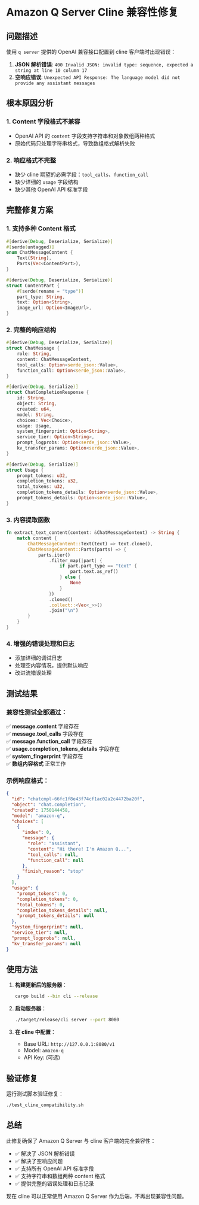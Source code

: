 # Amazon Q Server Cline 兼容性修复

## 问题描述

使用 `q server` 提供的 OpenAI 兼容接口配置到 cline 客户端时出现错误：

1. **JSON 解析错误**: `400 Invalid JSON: invalid type: sequence, expected a string at line 10 column 17`
2. **空响应错误**: `Unexpected API Response: The language model did not provide any assistant messages`

## 根本原因分析

### 1. Content 字段格式不兼容
- OpenAI API 的 `content` 字段支持字符串和对象数组两种格式
- 原始代码只处理字符串格式，导致数组格式解析失败

### 2. 响应格式不完整
- 缺少 cline 期望的必需字段：`tool_calls`、`function_call`
- 缺少详细的 `usage` 字段结构
- 缺少其他 OpenAI API 标准字段

## 完整修复方案

### 1. 支持多种 Content 格式

```rust
#[derive(Debug, Deserialize, Serialize)]
#[serde(untagged)]
enum ChatMessageContent {
    Text(String),
    Parts(Vec<ContentPart>),
}

#[derive(Debug, Deserialize, Serialize)]
struct ContentPart {
    #[serde(rename = "type")]
    part_type: String,
    text: Option<String>,
    image_url: Option<ImageUrl>,
}
```

### 2. 完整的响应结构

```rust
#[derive(Debug, Deserialize, Serialize)]
struct ChatMessage {
    role: String,
    content: ChatMessageContent,
    tool_calls: Option<serde_json::Value>,
    function_call: Option<serde_json::Value>,
}

#[derive(Debug, Serialize)]
struct ChatCompletionResponse {
    id: String,
    object: String,
    created: u64,
    model: String,
    choices: Vec<Choice>,
    usage: Usage,
    system_fingerprint: Option<String>,
    service_tier: Option<String>,
    prompt_logprobs: Option<serde_json::Value>,
    kv_transfer_params: Option<serde_json::Value>,
}

#[derive(Debug, Serialize)]
struct Usage {
    prompt_tokens: u32,
    completion_tokens: u32,
    total_tokens: u32,
    completion_tokens_details: Option<serde_json::Value>,
    prompt_tokens_details: Option<serde_json::Value>,
}
```

### 3. 内容提取函数

```rust
fn extract_text_content(content: &ChatMessageContent) -> String {
    match content {
        ChatMessageContent::Text(text) => text.clone(),
        ChatMessageContent::Parts(parts) => {
            parts.iter()
                .filter_map(|part| {
                    if part.part_type == "text" {
                        part.text.as_ref()
                    } else {
                        None
                    }
                })
                .cloned()
                .collect::<Vec<_>>()
                .join("\n")
        }
    }
}
```

### 4. 增强的错误处理和日志

- 添加详细的调试日志
- 处理空内容情况，提供默认响应
- 改进流错误处理

## 测试结果

### 兼容性测试全部通过：

✅ **message.content** 字段存在  
✅ **message.tool_calls** 字段存在  
✅ **message.function_call** 字段存在  
✅ **usage.completion_tokens_details** 字段存在  
✅ **system_fingerprint** 字段存在  
✅ **数组内容格式** 正常工作  

### 示例响应格式：

```json
{
  "id": "chatcmpl-66fc1f8e43f74cf1ac02a2c4472ba20f",
  "object": "chat.completion",
  "created": 1750144458,
  "model": "amazon-q",
  "choices": [
    {
      "index": 0,
      "message": {
        "role": "assistant",
        "content": "Hi there! I'm Amazon Q...",
        "tool_calls": null,
        "function_call": null
      },
      "finish_reason": "stop"
    }
  ],
  "usage": {
    "prompt_tokens": 0,
    "completion_tokens": 0,
    "total_tokens": 0,
    "completion_tokens_details": null,
    "prompt_tokens_details": null
  },
  "system_fingerprint": null,
  "service_tier": null,
  "prompt_logprobs": null,
  "kv_transfer_params": null
}
```

## 使用方法

1. **构建更新后的服务器**：
   ```bash
   cargo build --bin cli --release
   ```

2. **启动服务器**：
   ```bash
   ./target/release/cli server --port 8080
   ```

3. **在 cline 中配置**：
   - Base URL: `http://127.0.0.1:8080/v1`
   - Model: `amazon-q`
   - API Key: (可选)

## 验证修复

运行测试脚本验证修复：
```bash
./test_cline_compatibility.sh
```

## 总结

此修复确保了 Amazon Q Server 与 cline 客户端的完全兼容性：

- ✅ 解决了 JSON 解析错误
- ✅ 解决了空响应问题  
- ✅ 支持所有 OpenAI API 标准字段
- ✅ 支持字符串和数组两种 content 格式
- ✅ 提供完整的错误处理和日志记录

现在 cline 可以正常使用 Amazon Q Server 作为后端，不再出现兼容性问题。
